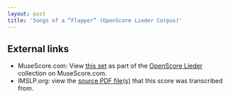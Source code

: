 ```yaml
---
layout: post
title: 'Songs of a “Flapper” (OpenScore Lieder Corpus)'
---
```


## External links

- MuseScore.com: View [this set] as part of the [OpenScore Lieder] collection on MuseScore.com.
- IMSLP.org: view the [source PDF file(s)][IMSLP] that this score was transcribed from.

[IMSLP]: https://imslp.org/wiki/Special:ReverseLookup/627144
[this set]: https://musescore.com/openscore-lieder-corpus/sets/5106654
[OpenScore Lieder]: https://musescore.com/openscore-lieder-corpus
